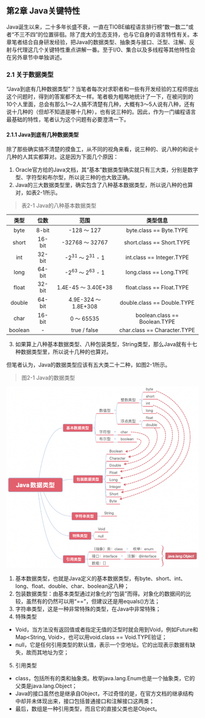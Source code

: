 ## 第2章 Java关键特性

Java诞生以来，二十多年长盛不衰，一直在TIOBE编程语言排行榜“数一数二”或者“不三不四”的位置徘徊。除了庞大的生态支持，也与它自身的语言特性有关。本章笔者结合自身研发经验，把Java的数据类型、抽象类与接口、泛型、注解、反射与代理这几个关键特性重点讲解一番。至于I/O、集合以及多线程等其他特性会在另外章节中单独讲述。

### 2.1 关于数据类型

“Java到底有几种数据类型”？当笔者每次对求职者和一些有开发经验的工程师提出这个问题时，得到的答案都不太一样。笔者极为粗略地统计了一下，在被问到的10个人里面，总会有那么1～2人搞不清楚有几种，大概有3～5人说有八种，还有说十几种的（但却不知道是哪十几种），也有说三种的。因此，作为一门编程语言最基础的特性，笔者认为这个问题有必要澄清一下。

#### 2.1.1 Java到底有几种数据类型

除了那些确实搞不清楚的摸鱼工，从不同的视角来看，说三种的、说八种的和说十几种的人其实都算对。这是因为下面几个原因：

1. Oracle官方给的Java文档，其“基本”数据类型确实就只有三大类，分别是数字型、字符型和布尔型，所以说三种的也大致正确。
2. Java的三大数据类型里，确实包含了八种基本数据类型，所以说八种的也算对，如表2-1所示。

> 表2-1 Java的八种基本数据类型

| 类型 | 位数 | 范围 | 类型信息 |
|:---:|:---:|:---:|:---:|
| byte | 8-bit | -128 ～ 127 | byte.class == Byte.TYPE |
| short | 16-bit | -32768 ～ 32767 | short.class == Short.TYPE |
| int | 32-bit | -2<sup>31</sup> ～ 2<sup>31</sup> - 1 | int.class == Integer.TYPE |
| long | 64-bit | -2<sup>63</sup> ～ 2<sup>63</sup> - 1 | long.class == Long.TYPE |
| float | 32-bit | 1.4E-45 ～ 3.40E+38 | float.class == Float.TYPE |
| double | 64-bit | 4.9E-324 ～ 1.8E+308 | double.class == Double.TYPE |
| char | 16-bit | 0 ～ 65535 | boolean.class == Boolean.TYPE |
| boolean | - | true / false | char.class == Character.TYPE |

3. 如果算上八种基本数据类型、八种包装类型，String类型，那么Java就有十七种数据类型里，所以说十几种的也算对。

但笔者认为，Java的数据类型应该有五大类二十二种，如图2-1所示。

> 图2-1 Java的数据类型

![图2-1 Java的数据类型](chapter02/02-01.png)

1. 基本数据类型，也就是Java定义的基本数据类型，有byte、short、int、long、float、double、char、boolean这八种；
2. 包装数据类型：由基本类型通过对象化的“包装”而得。对象化的数据间的比较，虽然有的仍然可以用“==”，但建议还是用equals()方法；
3. 字符串类型，这是一种非常特殊的类型，在Java中非常特殊；
4. 特殊类型
  - Void，当方法没有返回值或者指定无值的泛型时就会用到Void，例如Future<Void>和Map<String, Void>，也可以用void.class == Void.TYPE验证；
  - null，它是任何引用类型的默认值，表示一个空地址。它的出现表示数据有缺失，故而其地址为空；
5. 引用类型
  - class，包括所有的类和抽象类。枚举java.lang.Enum<E>也是一个抽象类，它的父类是java.lang.Object；
  - Java的接口虽然也是继承自Object，不过奇怪的是，在官方文档的继承结构中却并未体现出来，接口包括普通接口和注解接口这两类；
  - 最后，数组是一种引用类型，而且它的直接父类也是Object。
